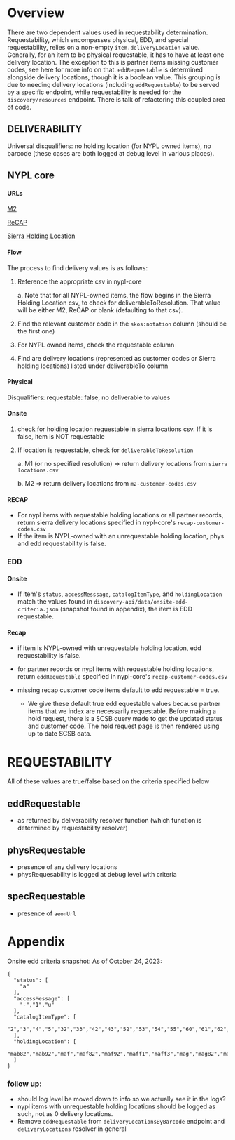 
# Overview
There are two dependent values used in requestability determination. Requestability, which encompasses physical, EDD, and special requestability, relies on a non-empty `item.deliveryLocation` value. Generally, for an item to be physical requestable, it has to have at least one delivery location. The exception to this is partner items missing customer codes, see here for more info on that. `eddRequestable` is determined alongside delivery locations, though it is a boolean value. This grouping is due to needing delivery locations (including `eddRequestable`) to be served by a specific endpoint, while requestability is needed for the `discovery/resources` endpoint. There is talk of refactoring this coupled area of code.
## DELIVERABILITY
Universal disqualifiers: no holding location (for NYPL owned items), no barcode (these cases are both logged at debug level in various places).
## NYPL core
#### URLs
[M2](https://github.com/NYPL/nypl-core/blob/master/vocabularies/csv/m2CustomerCodes.csv)

[ReCAP](https://github.com/NYPL/nypl-core/blob/master/vocabularies/csv/recapCustomerCodes.csv)

[Sierra Holding Location](https://github.com/NYPL/nypl-core/blob/master/vocabularies/csv/locations.csv)

#### Flow
The process to find delivery values is as follows:
1. Reference the appropriate csv in nypl-core

    a. Note that for all NYPL-owned items, the flow begins in the Sierra Holding Location csv, to check for deliverableToResolution. That value will be either M2, ReCAP or blank (defaulting to that csv).
2. Find the relevant customer code in the `skos:notation` column (should be the first one)
3. For NYPL owned items, check the requestable column
4. Find are delivery locations (represented as customer codes or Sierra holding locations) listed under deliverableTo column
#### Physical
Disqualifiers: requestable: false, no deliverable to values
#### Onsite
1. check for holding location requestable in sierra locations csv. If it is false, item is NOT requestable
2. If location is requestable, check for `deliverableToResolution`

    a. M1 (or no specified resolution) => return delivery locations from `sierra locations.csv`

    b. M2 => return delivery locations from `m2-customer-codes.csv`
#### RECAP
* For nypl items with requestable holding locations or all partner records, return sierra delivery locations specified in nypl-core's `recap-customer-codes.csv`
* If the item is NYPL-owned with an unrequestable holding location, phys and edd requestability is false.

### EDD
#### Onsite
* If item's `status`, `accessMesssage`, `catalogItemType`, and `holdingLocation` match the values found in `discovery-api/data/onsite-edd-criteria.json` (snapshot found in appendix), the item is EDD requestable.
#### Recap
* if item is NYPL-owned with unrequestable holding location, edd requestability is false.
* for partner records or nypl items with requestable holding locations, return `eddRequestable` specified in nypl-core's `recap-customer-codes.csv`
* missing recap customer code items default to edd requestable = true.

    * We give these default true edd equestable values because partner items that we index are necessarily requestable. Before making a hold request, there is a SCSB query made to get the updated status and customer code. The hold request page is then rendered using up to date SCSB data.

# REQUESTABILITY
All of these values are true/false based on the criteria specified below
## eddRequestable
* as returned by deliverability resolver function (which function is determined by requestability resolver)
## physRequestable
* presence of any delivery locations
* physRequesability is logged at debug level with criteria
## specRequestable
* presence of `aeonUrl`

# Appendix
Onsite edd criteria snapshot:
As of October 24, 2023:
```
{
  "status": [
	"a"
  ],
  "accessMessage": [
	"-","1","u"
  ],
  "catalogItemType": [
	"2","3","4","5","32","33","42","43","52","53","54","55","60","61","62","63","64","65"
  ],
  "holdingLocation": [
	"mab82","mab92","maf","maf82","maf92","maff1","maff3","mag","mag82","mag92","magg1","magg2","magg3","magh1","mai","mai82","mai92","maii1","maii2","maii3","maj92","mak","mak82","makk3","mal","mal72","mal82","mal92","mall1","malm2","malv2","map","map82","map92","mapp1","mapp2","mapp3","mas62","mas82","mas92","pad22","pad32","pah","pah32","pam","pam32","par","pat","pat22","pat32","scf","scff1","scff2","scff3"
  ]
}
```
### follow up:
* should log level be moved down to info so we actually see it in the logs?
* nypl items with unrequestable holding locations should be logged as such, not as 0 delivery locations.
* Remove `eddRequestable` from `deliveryLocationsByBarcode` endpoint and `deliveryLocations` resolver in general
